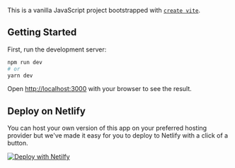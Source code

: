 This is a vanilla JavaScript project bootstrapped with [`create vite`](https://vitejs.dev/guide/).

## Getting Started

First, run the development server:

```bash
npm run dev
# or
yarn dev
```

Open [http://localhost:3000](http://localhost:3000) with your browser to see the result.

## Deploy on Netlify

You can host your own version of this app on your preferred hosting provider but we've made it easy for you to deploy to Netlify with a click of a button.

[![Deploy with Netilfy](https://www.netlify.com/img/deploy/button.svg)](https://app.netlify.com/start/deploy?repository=https://github.com/mirainc/video-sample-app)
